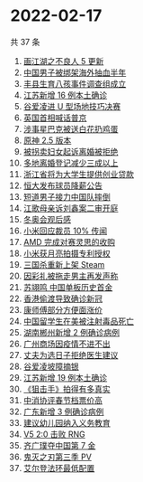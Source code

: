 # 2022-02-17

共 37 条

<!-- BEGIN -->
<!-- 最后更新时间 Thu Feb 17 2022 18:14:35 GMT+0800 (China Standard Time) -->

1. [画江湖之不良人 5 更新](https://www.zhihu.com/search?q=不良人)
1. [中国男子被绑架海外抽血半年](https://www.zhihu.com/search?q=中国男子遭海外骗)
1. [丰县生育八孩事件调查组成立](https://www.zhihu.com/search?q=丰县八孩调查组)
1. [江苏新增 16 例本土确诊](https://www.zhihu.com/search?q=江苏疫情)
1. [谷爱凌进 U 型场地技巧决赛](https://www.zhihu.com/search?q=谷爱凌)
1. [英国首相喊话普京](https://www.zhihu.com/search?q=英国首相)
1. [涉事星巴克被送白花扔鸡蛋](https://www.zhihu.com/search?q=星巴克)
1. [原神 2.5 版本](https://www.zhihu.com/search?q=原神)
1. [被拐卖妇女起诉离婚被拒绝](https://www.zhihu.com/search?q=被拐卖妇女)
1. [多地离婚登记减少三成以上](https://www.zhihu.com/search?q=离婚登记减少)
1. [浙江省将为大学生提供创业贷款](https://www.zhihu.com/search?q=浙江省创业贷款)
1. [恒大发布球员降薪公告](https://www.zhihu.com/search?q=恒大)
1. [短道男子接力中国队摔倒](https://www.zhihu.com/search?q=短道速滑)
1. [江歌母亲诉刘鑫案二审开庭](https://www.zhihu.com/search?q=江歌案)
1. [冬奥会观后感](https://www.zhihu.com/search?q=冬奥会观后感)
1. [小米回应裁员 10% 传闻](https://www.zhihu.com/search?q=小米裁员)
1. [AMD 完成对赛灵思的收购](https://www.zhihu.com/search?q=AMD收购赛灵思)
1. [小米获月亮拍摄专利授权](https://www.zhihu.com/search?q=小米月亮拍摄专利)
1. [三国杀重新上架 Steam](https://www.zhihu.com/search?q=三国杀)
1. [因彩礼被拖走男主再发声称](https://www.zhihu.com/search?q=因彩礼被拖走)
1. [苏翊鸣 中国单板历史首金](https://www.zhihu.com/search?q=苏翊鸣)
1. [香港偷渡导致确诊新冠](https://www.zhihu.com/search?q=香港偷渡)
1. [康师傅部分方便面涨价](https://www.zhihu.com/search?q=康师傅涨价)
1. [中国留学生在美被注射毒品死亡](https://www.zhihu.com/search?q=中国留学生)
1. [湖南郴州新增 2 例确诊病例](https://www.zhihu.com/search?q=湖南新增)
1. [广州商场因疫情不进不出](https://www.zhihu.com/search?q=广州商场)
1. [丈夫为选日子拒绝医生建议](https://www.zhihu.com/search?q=为选日子拒签字)
1. [谷爱凌坡障摘银](https://www.zhihu.com/search?q=谷爱凌)
1. [江苏新增 19 例本土确诊](https://www.zhihu.com/search?q=江苏疫情)
1. [《狙击手》拍得有多真实](https://www.zhihu.com/search?q=狙击手)
1. [中消协评春节档票价高](https://www.zhihu.com/search?q=春节档票价高)
1. [广东新增 3 例确诊病例](https://www.zhihu.com/search?q=广东疫情)
1. [建议幼儿园纳入义务教育](https://www.zhihu.com/search?q=幼儿园纳入义务教育)
1. [V5 2:0 击败 RNG](https://www.zhihu.com/search?q=v5)
1. [齐广璞夺中国第 7 金](https://www.zhihu.com/search?q=齐广璞)
1. [鬼灭之刃第三季 PV](https://www.zhihu.com/search?q=鬼灭之刃)
1. [艾尔登法环最低配置](https://www.zhihu.com/search?q=艾尔登法环)

<!-- END -->

